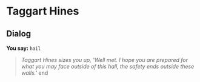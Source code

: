# Taggart Hines
## Dialog

**You say:** `hail`



>*Taggart Hines sizes you up, 'Well met. I hope you are prepared for what you may face outside of this hall, the safety ends outside these walls.'*
end
